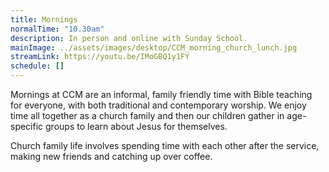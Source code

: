 ```yaml
---
title: Mornings
normalTime: "10.30am"
description: In person and online with Sunday School.
mainImage: ../assets/images/desktop/CCM_morning_church_lunch.jpg
streamLink: https://youtu.be/IMoGBQ1y1FY
schedule: []
---
```

Mornings at CCM are an informal, family friendly time with Bible teaching for everyone, with both traditional and contemporary worship. We enjoy time all together as a church family and then our children gather in age-specific groups to learn about Jesus for themselves.

Church family life involves spending time with each other after the service, making new friends and catching up over coffee.
